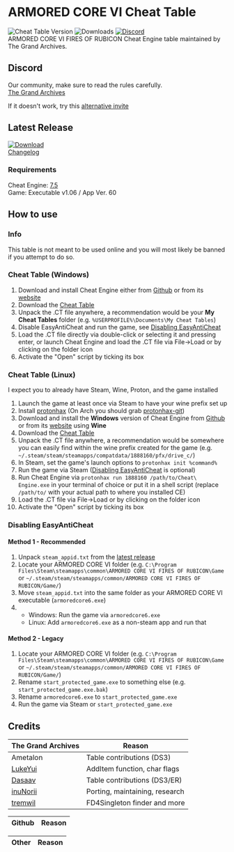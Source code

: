 # ARMORED CORE VI Cheat Table

![Cheat Table Version](https://img.shields.io/github/v/release/The-Grand-Archives/ARMORED-CORE-VI-CT-TGA?include_prereleases&label=Cheat%20Table&sort=semver&logo=github)
![Downloads](https://img.shields.io/github/downloads/The-Grand-Archives/ARMORED-CORE-VI-CT-TGA/total?label=Downloads&logo=github)
[![Discord](https://img.shields.io/discord/334557263203401729?label=Discord&logo=discord)](https://dsc.gg/the-grand-archives)  
ARMORED CORE VI FIRES OF RUBICON Cheat Engine table maintained by The Grand Archives. 

## Discord

Our community, make sure to read the rules carefully.  
[The Grand Archives](https://dsc.gg/the-grand-archives)  

If it doesn't work, try this [alternative invite](https://discord.gg/2RTW6BFgeX)

## Latest Release

[![Download](https://img.shields.io/badge/dynamic/json.svg?label=download&url=https://api.github.com/repos/The-Grand-Archives/ARMORED-CORE-VI-CT-TGA/releases/latest&query=$.assets[0].name&style=for-the-badge)](https://github.com/The-Grand-Archives/ARMORED-CORE-VI-CT-TGA/releases/latest)  
[Changelog](/CHANGELOG.md)

### Requirements

Cheat Engine: [7.5](https://github.com/cheat-engine/cheat-engine/releases)  
Game: Executable v1.06 / App Ver. 60

## How to use

### Info

This table is not meant to be used online and you will most likely be banned if you attempt to do so.

### Cheat Table (Windows)

1. Download and install Cheat Engine either from [Github](https://github.com/cheat-engine/cheat-engine/releases) or from its [website](https://cheatengine.org/)
2. Download the [Cheat Table](https://github.com/inuNorii/Armored-Core-VI/releases)
3. Unpack the .CT file anywhere, a recommendation would be your **My Cheat Tables** folder (e.g. `%USERPROFILE%\Documents\My Cheat Tables`)
4. Disable EasyAntiCheat and run the game, see [Disabling EasyAntiCheat](#disabling-easyanticheat)
5. Load the .CT file directly via double-click or selecting it and pressing enter, or launch Cheat Engine and load the .CT file via File->Load or by clicking on the folder icon
6. Activate the "Open" script by ticking its box

### Cheat Table (Linux)

I expect you to already have Steam, Wine, Proton, and the game installed

1. Launch the game at least once via Steam to have your wine prefix set up
2. Install [protonhax](https://github.com/jcnils/protonhax) (On Arch you should grab [protonhax-git](https://aur.archlinux.org/packages/protonhax-git))
3. Download and install the **Windows** version of Cheat Engine from [Github](https://github.com/cheat-engine/cheat-engine/releases) or from its [website](https://cheatengine.org/) using **Wine**
4. Download the [Cheat Table](https://github.com/The-Grand-Archives/ARMORED-CORE-VI-CT-TGA/releases)
5. Unpack the .CT file anywhere, a recommendation would be somewhere you can easily find within the wine prefix created for the game (e.g. `~/.steam/steam/steamapps/compatdata/1888160/pfx/drive_c/`)
6. In Steam, set the game's launch options to `protonhax init %command%`
7. Run the game via Steam ([Disabling EasyAntiCheat](#disabling-easyanticheat) is optional)
8. Run Cheat Engine via `protonhax run 1888160 /path/to/Cheat\ Engine.exe` in your terminal of choice or put it in a shell script (replace `/path/to/` with your actual path to where you installed CE)
9. Load the .CT file via File->Load or by clicking on the folder icon
10. Activate the "Open" script by ticking its box

### Disabling EasyAntiCheat

#### Method 1 - Recommended

1. Unpack `steam_appid.txt` from the [latest release](https://github.com/The-Grand-Archives/ARMORED-CORE-VI-CT-TGA/releases/latest)
2. Locate your ARMORED CORE VI folder (e.g. `C:\Program Files\Steam\steamapps\common\ARMORED CORE VI FIRES OF RUBICON\Game` or `~/.steam/steam/steamapps/common/ARMORED CORE VI FIRES OF RUBICON/Game/`)
3. Move `steam_appid.txt` into the same folder as your ARMORED CORE VI executable (`armoredcore6.exe`)
4.
   - Windows: Run the game via `armoredcore6.exe`
   - Linux: Add `armoredcore6.exe` as a non-steam app and run that

#### Method 2 - Legacy

1. Locate your ARMORED CORE VI folder (e.g. `C:\Program Files\Steam\steamapps\common\ARMORED CORE VI FIRES OF RUBICON\Game` or `~/.steam/steam/steamapps/common/ARMORED CORE VI FIRES OF RUBICON/Game/`)
2. Rename `start_protected_game.exe` to something else (e.g. `start_protected_game.exe.bak`)
3. Rename `armoredcore6.exe` to `start_protected_game.exe`
4. Run the game via Steam or `start_protected_game.exe`

## Credits

The Grand Archives | Reason
------------- | ---------------------
Ametalon | Table contributions (DS3)
[LukeYui](https://github.com/LukeYui) | AddItem function, char flags
[Dasaav](https://github.com/Dasaav-dsv) | Table contributions (DS3/ER)
[inuNorii](https://github.com/inuNorii) | Porting, maintaining, research
[tremwil](https://github.com/tremwil/) | FD4Singleton finder and more

Github | Reason
------------- | ---------------------

Other | Reason
------------- | ---------------------

